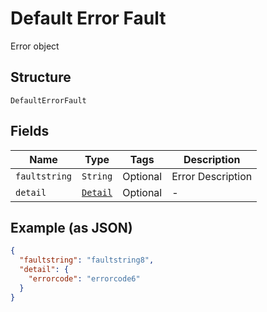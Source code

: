 
# Default Error Fault

Error object

## Structure

`DefaultErrorFault`

## Fields

| Name | Type | Tags | Description |
|  --- | --- | --- | --- |
| `faultstring` | `String` | Optional | Error Description |
| `detail` | [`Detail`](../../doc/models/detail.md) | Optional | - |

## Example (as JSON)

```json
{
  "faultstring": "faultstring8",
  "detail": {
    "errorcode": "errorcode6"
  }
}
```

